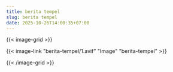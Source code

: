 ```yaml
---
title: berita tempel
slug: berita tempel
date: 2025-10-26T14:00:35+07:00
---
```


{{< image-grid >}}

{{< image-link "berita-tempel/1.avif" "Image" "berita-tempel" >}}

{{< /image-grid >}}